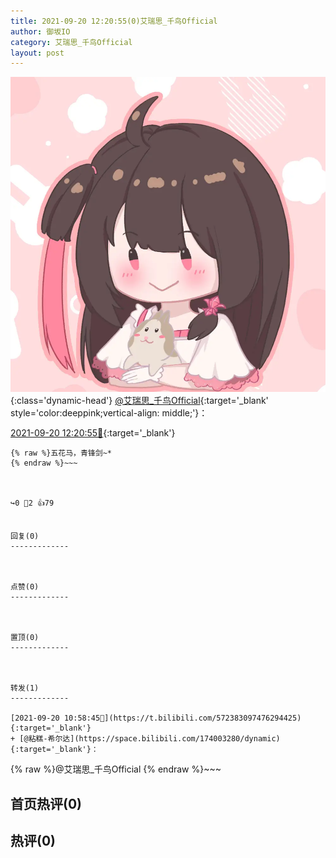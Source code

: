 ```yaml
---
title: 2021-09-20 12:20:55(0)艾瑞思_千鸟Official
author: 御坂IO
category: 艾瑞思_千鸟Official
layout: post
---
```


![img](/images/7e08840c56f251de28bdf766b647bd5fe9a5d50a.jpg){:class='dynamic-head'}
[@艾瑞思_千鸟Official](https://space.bilibili.com/1090010845/dynamic){:target='_blank' style='color:deeppink;vertical-align: middle;'}：

[2021-09-20 12:20:55🔗](https://t.bilibili.com/572404271657899289){:target='_blank'}

~~~
{% raw %}五花马，青锋剑~*
{% endraw %}~~~



↪️0 💬2 👍79


回复(0)
-------------



点赞(0)
-------------



置顶(0)
-------------



转发(1)
-------------

[2021-09-20 10:58:45🔗](https://t.bilibili.com/572383097476294425){:target='_blank'}
+ [@粘糕-希尔达](https://space.bilibili.com/174003280/dynamic){:target='_blank'}：
~~~
{% raw %}@艾瑞思_千鸟Official
{% endraw %}~~~






首页热评(0)
-------------



热评(0)
-------------



